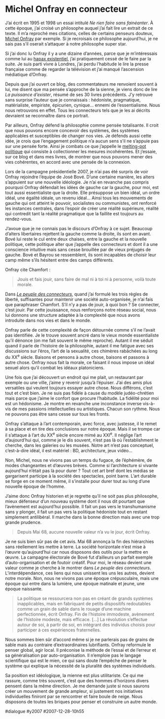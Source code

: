 # Michel Onfray en connecteur

J’ai écrit en 1995 et 1998 un essai intitulé *Ne rien faire sans fainéanter*. À cette époque, j’ai croisé un philosophe auquel j’ai fait lire un extrait de ce texte. Il m’a reproché mes citations, celles de certains penseurs douteux, [Michel Onfray](http://pagesperso-orange.fr/michel.onfray/) par exemple. Si je recroisais ce philosophe aujourd’hui, je ne sais pas s’il oserait s’attaquer à notre philosophe super star.

Si j’ai donc lu Onfray il y a une dizaine d’années, parce que je m’intéressais comme lui au [hapax existentiel](http://fr.wikipedia.org/wiki/Hapax), j’ai pratiquement cessé de le faire par la suite. Je suis parti vivre à Londres, j’ai perdu l’habitude le lire la presse française comme de regarder la télévision et j’ai manqué l’ascension médiatique d’Onfray.

Depuis que j’ai ouvert ce blog, des commentateurs me renvoient souvent à lui, me disent que ma pensée s’approche de la sienne, je viens donc de lire *La puissance d’exister*, résumé de ses 30 livres précédents. J’y retrouve sans surprise l’auteur que je connaissais : hédoniste, pragmatique, matérialiste, empiriste, épicurien, cynique… ennemi de l’essentialisme. Nous nous retrouvons en effet. Tous les connecteurs tels que je les ai décrits devraient se reconnaître dans ce portrait.

Par ailleurs, Onfray défend la philosophie comme pensée totalisante. Il croit que nous pouvons encore concevoir des systèmes, des systèmes applicables et susceptibles de changer nos vies. Je défends aussi cette idée, je crois que l’engagement politique n’a aucun sens s’il ne s’appuie pas sur une pensée forte. Ainsi je combats ce que j’appelle le [melting-pot politique](../../2006/6/saupoudrage-politique.md) qui consiste à collectionner les mesures incohérentes. Et j’essaie, sur ce blog et dans mes livres, de montrer que nous pouvons mener des vies cohérentes, en accord avec une pensée de la connexion.

Lors de la campagne présidentielle 2007, je n’ai pas été surpris de voir Onfray rejoindre l’équipe de José Bové. D’une certaine manière, les alters s’appuient sur une nouvelle idéologie. Je n’ai en revanche pas compris pourquoi Onfray défendait les idées de gauche car la gauche, pour moi, est tout aussi essentialiste que la droite. Elle présuppose un bien idéal, un ordre idéal, une égalité idéale, un revenu idéal… Ainsi tous les mouvements de gauche qui ont atteint le pouvoir, socialistes ou communistes, ont renforcé les instances centrales, dans l’espoir de créer une réalité supérieure, réalité qui contredit tant la réalité pragmatique que la faillite est toujours au rendez-vous.

J’avoue que je ne connais pas le discours d’Onfray à ce sujet. Beaucoup d’alters libertaires rejettent la gauche comme la droite, ils sont en avant. Bové lui reste le cul entre deux chaises, entre la gauche et la nouvelle politique, cette politique alter que j’appelle des connecteurs et dont il a une conscience intuitive mais sans cesse brouillée par de vieux préjugés de gauche. Bové et Bayrou se ressemblent, ils sont incapables de choisir leur camp même s’ils hésitent entre des camps différents.

Onfray cite Chamfort :

> Jouis et fais jouir, sans faire de mal ni à toi ni à personne, voilà toute morale.

Dans *[Le peuple des connecteurs](../../page/le-peuple-des-connecteurs)*, quand j’ai formulé les trois règles de liberté, suffisantes pour maintenir une société auto-organisée, je n’ai fais que paraphraser Chamfort. S’il n’y a pas de jouir, à quoi bon ? Se connecter, c’est jouir. Par cette jouissance, nous renforçons notre réseau social, nous lui donnons une structure adaptée à la complexité que nous avons introduite dans nos vies et dans le monde.

Onfray parle de cette complexité de façon détournée comme s’il ne l’avait pas identifiée. Je le trouve souvent ancré dans le vieux monde essentialiste qu’il dénonce (on me fait souvent le même reproche). Autant il me séduit quand il parle de l’histoire de la philosophie, autant il me fatigue avec ses discussions sur l’éros, l’art de la sexualité, ces chimères rabâchées au long du XX<sup>e</sup> siècle. Baisons et pensons à autre chose, baisons et passons à autre chose. Onfray nous fait la morale, ce faisant il nous impose un idéal sexuel alors qu’il combat les idéaux platoniciens.

Une fois que j’ai découvert un endroit qui me plait, un restaurant par exemple ou une ville, j’aime y revenir jusqu’à l’épuiser. J’ai des amis plus versatiles qui veulent toujours essayer autre chose. Nous différons, c’est tout et c’est bien. Je ne suis pas fidèle à cause du modèle judéo-chrétien mais parce que j’aime le confort que procure l’habitude. La fidélité pour moi est un hédonisme. Je montre en revanche une inconstance inverse vis-à-vis de mes passions intellectuelles ou artistiques. Chacun son rythme. Nous ne pouvons pas être sans cesse sur tous les fronts.

Onfray s’attaque à l’art contemporain, avec force, avec justesse, il le remet à sa place et en tire des conclusions sur notre époque. Mais il se trompe car il s’attaque à l’art du XX<sup>e</sup> siècle encore mimé au XXI<sup>e</sup>. Il néglige l’art d’aujourd’hui qui, comme je le dis souvent, n’est pas là où l’establishment le cherche, dans les galeries ou les musées. Notre art n’est pas conceptuel, c’est-à-dire idéal, il est matériel : BD, architecture, jeux vidéo…

Non, Michel, nous ne vivons pas un temps du fugace, de l’éphémère, de modes changeantes et d’œuvres brèves. Comme si l’architecture si vivante aujourd’hui n’était pas là pour durer ? Tout cet art bref dont les médias se gargarisent participe à la société des spectacles, point barre. L’art durable se forge en ce moment même, il s’installe pour durer tout au long d’une nouvelle époque de l’homme.

J’aime donc Onfray historien et je regrette qu’il ne soit pas plus philosophe, mieux défenseur d’un nouveau système dont il nous dit pourtant que l’avènement est aujourd’hui possible. Il fait un pas vers le transhumanisme sans y plonger, il fait un pas vers la politique hédoniste tout en restant simplement antilibéral. Il marche dans la bonne direction mais avec une trop grande prudence.

> Depuis Mai 68, aucune nouvelle valeur n’a vu le jour, écrit Onfray.

Je ne suis bien sûr pas de cet avis. Mai 68 annonça la fin des hiérarchies sans réellement les mettre à terre. La société horizontale n’est mise à l’œuvre qu’aujourd’hui car nous disposons des outils pour la mettre en œuvre. La campagne électorale de Bové fut d’ailleurs un parfait exemple d’auto-organisation et de foutoir créatif. Pour moi, le réseau devient une valeur comme je cherche à le montrer dans *Le peuple des connecteurs*. L’interdépendance, ces liens qui nous unissent les uns les autres, devient notre morale. Non, nous ne vivons pas une époque crépusculaire, mais une époque qui entre dans la lumière, une époque matinale et jeune, une époque naissante.

> La politique se ressourcera non pas en créant de grands systèmes inapplicables, mais en fabriquant de petits dispositifs redoutables comme un grain de sable dans le rouage d’une machine perfectionnée, écrit Onfray. Fin de l’histoire immodeste, avènement de l’histoire modeste, mais efficace. […] La révolution s’effectue autour de soi, à partir de soi, en intégrant des individus choisis pour participer à ces expériences fraternelles.

Nous sommes bien sûr d’accord même si je ne parlerais pas de grains de sable mais au contraire d’extraordinaires lubrifiants. Onfray reformule le penser global, agir local. Il préconise la méthode de l’essai et de l’erreur et sa généralisation par auto-organisation. Il n’emploie pas le langage scientifique qui est le mien, ce qui sans doute l’empêche de penser le système qui explique la nécessité de la pluralité des systèmes individuels.

Sa position est idéologique, la mienne est plus utilitariste. Ce qui me rassure, comme très souvent, c’est que des hommes d’horizons divers pensent dans la même direction. Je me demande juste si nous saurons créer un mouvement de grande ampleur, si justement nos initiatives individuelles finiront par se rencontrer et faire boule de neige. Nous disposons de toutes les briques pour penser et construire un autre monde.

#dialogue #y2007 #2007-12-28-10h55
